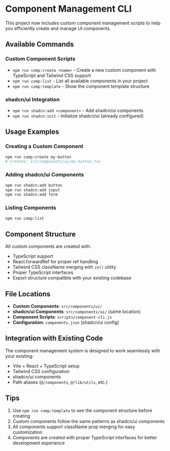# Component Management CLI

This project now includes custom component management scripts to help you efficiently create and manage UI components.

## Available Commands

### Custom Component Scripts
- `npm run comp:create <name>` - Create a new custom component with TypeScript and Tailwind CSS support
- `npm run comp:list` - List all available components in your project
- `npm run comp:template` - Show the component template structure

### shadcn/ui Integration
- `npm run shadcn:add <component>` - Add shadcn/ui components
- `npm run shadcn:init` - Initialize shadcn/ui (already configured)

## Usage Examples

### Creating a Custom Component
```bash
npm run comp:create my-button
# Creates: src/components/ui/my-button.tsx
```

### Adding shadcn/ui Components
```bash
npm run shadcn:add button
npm run shadcn:add input
npm run shadcn:add form
```

### Listing Components
```bash
npm run comp:list
```

## Component Structure

All custom components are created with:
- TypeScript support
- React.forwardRef for proper ref handling
- Tailwind CSS className merging with `cn()` utility
- Proper TypeScript interfaces
- Export structure compatible with your existing codebase

## File Locations

- **Custom Components**: `src/components/ui/`
- **shadcn/ui Components**: `src/components/ui/` (same location)
- **Component Scripts**: `scripts/component-cli.js`
- **Configuration**: `components.json` (shadcn/ui config)

## Integration with Existing Code

The component management system is designed to work seamlessly with your existing:
- Vite + React + TypeScript setup
- Tailwind CSS configuration
- shadcn/ui components
- Path aliases (`@/components`, `@/lib/utils`, etc.)

## Tips

1. Use `npm run comp:template` to see the component structure before creating
2. Custom components follow the same patterns as shadcn/ui components
3. All components support className prop merging for easy customization
4. Components are created with proper TypeScript interfaces for better development experience
